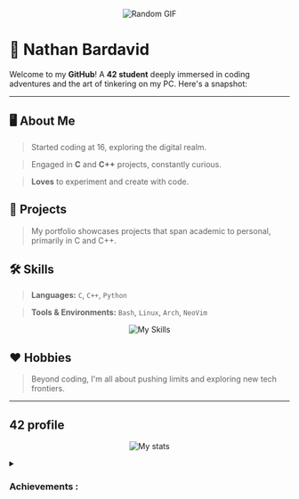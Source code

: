 
<p align="center">
  <img src="https://media.giphy.com/media/v1.Y2lkPTc5MGI3NjExYWtnOTZoN2ExeGRnbnEzbzFhNjZjdjllaWxtZGluaWxpemk1b3pvMyZlcD12MV9pbnRlcm5hbF9naWZfYnlfaWQmY3Q9Zw/NKEt9elQ5cR68/giphy.gif" alt="Random GIF">
</p>

# 👋 Nathan Bardavid

Welcome to my **GitHub**! A **42 student** deeply immersed in coding adventures and the art of tinkering on my PC. Here's a snapshot:

---

## 🖥️ About Me

> Started coding at 16, exploring the digital realm.

> Engaged in **C** and **C++** projects, constantly curious.

> **Loves** to experiment and create with code.

## 🚀 Projects

> My portfolio showcases projects that span academic to personal, primarily in C and C++.

## 🛠 Skills

> **Languages:** `C`, `C++`, `Python`

> **Tools & Environments:** `Bash`, `Linux`, `Arch`, `NeoVim`

<p align="center">
  <img src="https://skillicons.dev/icons?i=c,cpp,py,bash,linux,arch,neovim" alt="My Skills">
</p>

## ❤️  Hobbies

> Beyond coding, I'm all about pushing limits and exploring new tech frontiers.

---

## 42 profile

<p align="center">
  <img src="https://badge.mediaplus.ma/darkblue/nbardavi" alt="My stats">
</p>

<details>
    <summary> <h3>Achievements : </h3> </summary>
    <li> 1st Circle :
        <img src="./badges/libftm.png"  title="Libft: 125/100" length="100" width="100"><img src="./badges/get_next_linee.png"  title="GNL: 112/100" length="100" width="100"><img src="./badges/ft_printfm.png"  title="Ft-printf: 125/100" length="100" width="100"><img src="./badges/born2berootm.png"  title="B2B: 125/100" length="100" width="100"> </br>
    <li>2nd Circle : <img src="./badges/push_swapm.png"  title="Push-swap: 125/100" length="100" width="100"><img src="./badges/pipexm.png"  title="Pipex: 125/125" length="100" width="100"><img src="./badges/fdfm.png"  title="FDF : 125/100" length="100" width="100"> </br>
    <li>3rd Circle : <img src="./badges/minishellm.png"  title="Minishell : 125/100" length="100" width="100"><img src="./badges/philosophersm.png"  title="Philosophers : 125/100" length="100" width="100">
    <li>4rd Circle : <img src="./badges/netpracticem.png"  title="Netpractice : 100/100" length="100" width="100"><img src="./badges/cppn.png"  title="Cpp 0-4: pending..." length="100" width="100">
</details>

<!--
**lourio0/lourio0** is a ✨ _special_ ✨ repository because its `README.md` (this file) appears on your GitHub profile.

Here are some ideas to get you started:

- 🔭 I’m currently working on ...
- 🌱 I’m currently learning ...
- 👯 I’m looking to collaborate on ...
- 🤔 I’m looking for help with ...
- 💬 Ask me about ...
- 📫 How to reach me: ...
- 😄 Pronouns: ...
- ⚡ Fun fact: ...
-->
